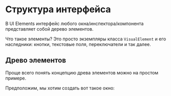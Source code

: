 # Структура интерфейса

В UI Elements интерфейс любого окна/инспектора/компонента представляет собой дерево элементов.

Что такое элементы? Это просто экземпляры класса `VisualElement` и его наследники: кнопки, текстовые поля, переключатели и так далее.

## Древо элементов

Проще всего понять концепцию древа элементов можно на простом примере.

Предположим, мы хотим создать вот такое окно:

